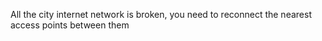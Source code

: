 All the city internet network is broken, you need to reconnect the nearest access points between them